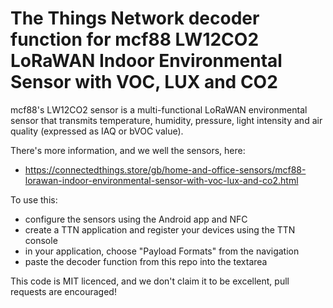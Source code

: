# The Things Network decoder function for mcf88 LW12CO2 LoRaWAN Indoor Environmental Sensor with VOC, LUX and CO2

mcf88's LW12CO2 sensor is a multi-functional LoRaWAN environmental sensor that transmits temperature, humidity, pressure, light intensity and air quality (expressed as IAQ or bVOC value).

There's more information, and we well the sensors, here:
* https://connectedthings.store/gb/home-and-office-sensors/mcf88-lorawan-indoor-environmental-sensor-with-voc-lux-and-co2.html

To use this:
* configure the sensors using the Android app and NFC
* create a TTN application and register your devices using the TTN console
* in your application, choose "Payload Formats" from the navigation
* paste the decoder function from this repo into the textarea

This code is MIT licenced, and we don't claim it to be excellent, pull requests are encouraged!

